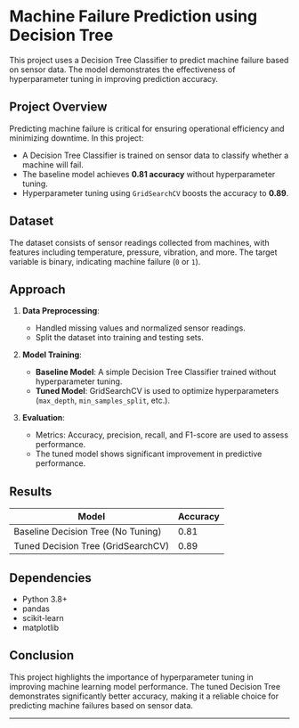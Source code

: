 # Machine Failure Prediction using Decision Tree

This project uses a Decision Tree Classifier to predict machine failure based on sensor data. The model demonstrates the effectiveness of hyperparameter tuning in improving prediction accuracy.

## Project Overview
Predicting machine failure is critical for ensuring operational efficiency and minimizing downtime. In this project:
- A Decision Tree Classifier is trained on sensor data to classify whether a machine will fail.
- The baseline model achieves **0.81 accuracy** without hyperparameter tuning.
- Hyperparameter tuning using `GridSearchCV` boosts the accuracy to **0.89**.

## Dataset
The dataset consists of sensor readings collected from machines, with features including temperature, pressure, vibration, and more. The target variable is binary, indicating machine failure (`0` or `1`).

## Approach
1. **Data Preprocessing**:
   - Handled missing values and normalized sensor readings.
   - Split the dataset into training and testing sets.

2. **Model Training**:
   - **Baseline Model**: A simple Decision Tree Classifier trained without hyperparameter tuning.
   - **Tuned Model**: GridSearchCV is used to optimize hyperparameters (`max_depth`, `min_samples_split`, etc.).

3. **Evaluation**:
   - Metrics: Accuracy, precision, recall, and F1-score are used to assess performance.
   - The tuned model shows significant improvement in predictive performance.

## Results
| Model               | Accuracy |
|---------------------|----------|
| Baseline Decision Tree (No Tuning) | 0.81     |
| Tuned Decision Tree (GridSearchCV) | 0.89     |

## Dependencies
- Python 3.8+
- pandas
- scikit-learn
- matplotlib

## Conclusion
This project highlights the importance of hyperparameter tuning in improving machine learning model performance. The tuned Decision Tree demonstrates significantly better accuracy, making it a reliable choice for predicting machine failures based on sensor data.

---

